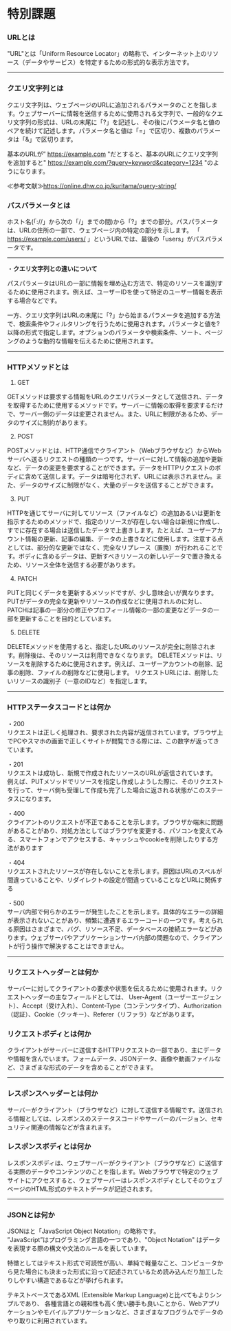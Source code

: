 # 特別課題

### URLとは
"URL"とは「Uniform Resource Locator」の略称で、インターネット上のリソース（データやサービス）を特定するための形式的な表示方法です。
***

### クエリ文字列とは
クエリ文字列は、ウェブページのURLに追加されるパラメータのことを指します。ウェブサーバーに情報を送信するために使用される文字列で、一般的なクエリ文字列の形式は、URLの末尾に「?」を記述し、その後にパラメータ名と値のペアを続けて記述します。パラメータ名と値は「=」で区切り、複数のパラメータは「&」で区切ります。

基本のURLが” https://example.com "だとすると、基本のURLにクエリ文字列を追加すると" https://example.com/?query=keyword&category=1234 "のようになります。

≪参考文献≫https://online.dhw.co.jp/kuritama/query-string/

### パスパラメータとは
ホスト名(「://」から次の「/」までの間)から「?」までの部分。パスパラメータは、URLの住所の一部で、ウェブページ内の特定の部分を示します。
「 https://example.com/users/ 」というURLでは、最後の「users」がパスパラメータです。

***
・**クエリ文字列との違いについて**

パスパラメータはURLの一部に情報を埋め込む方法で、特定のリソースを識別するために使用されます。例えば、ユーザーIDを使って特定のユーザー情報を表示する場合などです。

一方、クエリ文字列はURLの末尾に「?」から始まるパラメータを追加する方法で、検索条件やフィルタリングを行うために使用されます。パラメータと値を?以降の形式で指定します。オプションのパラメータや検索条件、ソート、ページングのような動的な情報を伝えるために使用されます。

***
### HTTPメソッドとは
1. GET

GETメソッドは要求する情報をURLのクエリパラメータとして送信され、データを取得するために使用するメソッドです。サーバーに情報の取得を要求するだけで、サーバー側のデータは変更されません。また、URLに制限があるため、データのサイズに制約があります。

2. POST

POSTメソッドとは、HTTP通信でクライアント（Webブラウザなど）からWebサーバへ送るリクエストの種類の一つです。サーバーに対して情報の追加や更新など、データの変更を要求することができます。データをHTTPリクエストのボディに含めて送信します。データは暗号化されず、URLには表示されません。また、データのサイズに制限がなく、大量のデータを送信することができます。

3. PUT

HTTPを通じてサーバに対してリソース（ファイルなど）の追加あるいは更新を指示するためのメソッドで、指定のリソースが存在しない場合は新規に作成し、すでに存在する場合は送信したデータで上書きします。たとえば、ユーザーアカウント情報の更新、記事の編集、データの上書きなどに使用します。注意する点としては、部分的な更新ではなく、完全なリプレース（置換）が行われることです。ボディに含めるデータは、更新すべきリソースの新しいデータで置き換えるため、リソース全体を送信する必要があります。

4. PATCH

PUTと同じくデータを更新するメソッドですが、少し意味合いが異なります。PUTがデータの完全な更新やリソースの作成などに使用されルのに対し、PATCHは記事の一部分の修正やプロフィール情報の一部の変更などデータの一部を更新することを目的としています。

5. DELETE

DELETEメソッドを使用すると、指定したURLのリソースが完全に削除されます。削除後は、そのリソースは利用できなくなります。
DELETEメソッドは、リソースを削除するために使用されます。例えば、ユーザーアカウントの削除、記事の削除、ファイルの削除などに使用します。
リクエストURLには、削除したいリソースの識別子（一意のIDなど）を指定します。

***
### HTTPステータスコードとは何か

・200  
リクエストは正しく処理され、要求された内容が返信されています。ブラウザ上でPCやスマホの画面で正しくサイトが閲覧できる際には、この数字が返ってきています。  

・201  
リクエストは成功し、新規で作成されたリソースのURLが返信されています。
例えば、PUTメソッドでリソースを指定し作成しようした際に、そのリクエストを行って、サーバ側も受理して作成も完了した場合に返される状態がこのステータスになります。    

・400  
クライアントのリクエストが不正であることを示します。ブラウザか端末に問題があることがあり、対処方法としてはブラウザを変更する、パソコンを変えてみる、スマートフォンでアクセスする、キャッシュやcookieを削除したりする方法があります  
 
 ・404  
リクエストされたリソースが存在しないことを示します。原因はURLのスペルが間違っていることや、リダイレクトの設定が間違っていることなどURLに関係する    

・500  
サーバ内部で何らかのエラーが発生したことを示します。具体的なエラーの詳細が表示されないことがあり、頻繁に遭遇するエラーコードの一つです。考えられる原因はさまざまで、バグ、リソース不足、データベースの接続エラーなどがあります。ウェブサーバやアプリケーションサーバ内部の問題なので、クライアントが行う操作で解決することはできません。

***
### リクエストヘッダーとは何か
サーバーに対してクライアントの要求や状態を伝えるために使用されます。リクエストヘッダーの主なフィールドとしては、
User-Agent（ユーザーエージェント）、Accept（受け入れ）、Content-Type（コンテンツタイプ）、Authorization（認証）、Cookie（クッキー）、Referer（リファラ）などがあります。  

### リクエストボディとは何か
クライアントがサーバーに送信するHTTPリクエストの一部であり、主にデータや情報を含んでいます。フォームデータ、JSONデータ、画像や動画ファイルなど、さまざまな形式のデータを含めることができます。

***
### レスポンスヘッダーとは何か
サーバーがクライアント（ブラウザなど）に対して送信する情報です。送信される情報としては、レスポンスのステータスコードやサーバーのバージョン、セキュリティ関連の情報などが含まれます。  

### レスポンスボディとは何か
レスポンスボディは、ウェブサーバーがクライアント（ブラウザなど）に送信する実際のデータやコンテンツのことを指します。Webブラウザで特定のウェブサイトにアクセスすると、ウェブサーバーはレスポンスボディとしてそのウェブページのHTML形式のテキストデータが記述されます。
***
### JSONとは何か  
JSONはと「JavaScript Object Notation」の略称です。  
”JavaScript”はプログラミング言語の一つであり、"Object Notation" はデータを表現する際の構文や文法のルールを表しています。

特徴としてはテキスト形式で可読性が高い、単純で軽量なこと、コンピュータから見た場合にも決まった形式に沿って記述されているため読み込んだり加工したりしやすい構造であるなどが挙げられます。

テキストベースであるXML (Extensible Markup Language)と比べてもよりシンプルであり、 各種言語との親和性も高く使い勝手も良いことから、Webアプリケーションやモバイルアプリケーションなど、さまざまなプログラムでデータのやり取りに利用されています。

